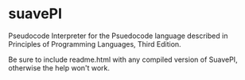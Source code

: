 # suavePI
Pseudocode Interpreter for the Psuedocode language described in Principles of Programming Languages, Third Edition.

Be sure to include readme.html with any compiled version of SuavePI, otherwise the help won't work.
